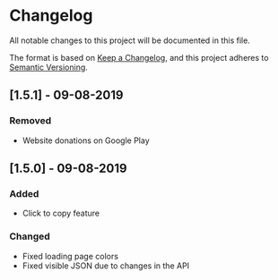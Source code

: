 # Changelog
All notable changes to this project will be documented in this file.

The format is based on [Keep a Changelog](https://keepachangelog.com/en/1.0.0/),
and this project adheres to [Semantic Versioning](https://semver.org/spec/v2.0.0.html).


## [1.5.1] - 09-08-2019
### Removed
- Website donations on Google Play


## [1.5.0] - 09-08-2019
### Added
- Click to copy feature

### Changed
- Fixed loading page colors
- Fixed visible JSON due to changes in the API